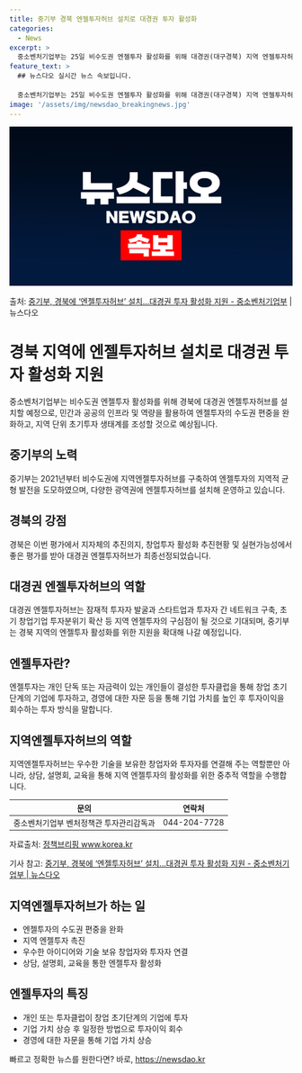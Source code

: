 ```yaml
---
title: 중기부 경북 엔젤투자허브 설치로 대경권 투자 활성화
categories:
  - News
excerpt: >
  중소벤처기업부는 25일 비수도권 엔젤투자 활성화를 위해 대경권(대구경북) 지역 엔젤투자허브를 경북에 구축한다…
feature_text: >
  ## 뉴스다오 실시간 뉴스 속보입니다.

  중소벤처기업부는 25일 비수도권 엔젤투자 활성화를 위해 대경권(대구경북) 지역 엔젤투자허브를 경북에 구축한다…
image: '/assets/img/newsdao_breakingnews.jpg'
---
```


![뉴스다오 속보](/assets/img/newsdao_breakingnews.jpg)

<p>출처: <a href="https://newsdao.kr/3669" rel="dofollow">중기부, 경북에 ‘엔젤투자허브’ 설치…대경권 투자 활성화 지원 - 중소벤처기업부</a> | 뉴스다오</p>

<h1>경북 지역에 엔젤투자허브 설치로 대경권 투자 활성화 지원</h1>
<p data-ke-size="size16">중소벤처기업부는 비수도권 엔젤투자 활성화를 위해 경북에 대경권 엔젤투자허브를 설치할 예정으로, 민간과 공공의 인프라 및 역량을 활용하여 엔젤투자의 수도권 편중을 완화하고, 지역 단위 초기투자 생태계를 조성할 것으로 예상됩니다.</p>

<h2 data-ke-size="size26">중기부의 노력</h2>
<p>중기부는 2021년부터 비수도권에 지역엔젤투자허브를 구축하여 엔젤투자의 지역적 균형 발전을 도모하였으며, 다양한 광역권에 엔젤투자허브를 설치해 운영하고 있습니다.</p>

<h2 data-ke-size="size26">경북의 강점</h2>
<p>경북은 이번 평가에서 지자체의 추진의지, 창업투자 활성화 추진현황 및 실현가능성에서 좋은 평가를 받아 대경권 엔젤투자허브가 최종선정되었습니다.</p>

<h2 data-ke-size="size26">대경권 엔젤투자허브의 역할</h2>
<p>대경권 엔젤투자허브는 잠재적 투자자 발굴과 스타트업과 투자자 간 네트워크 구축, 초기 창업기업 투자분위기 확산 등 지역 엔젤투자의 구심점이 될 것으로 기대되며, 중기부는 경북 지역의 엔젤투자 활성화를 위한 지원을 확대해 나갈 예정입니다.</p>

<h2 data-ke-size="size26">엔젤투자란?</h2>
<p>엔젤투자는 개인 단독 또는 자금력이 있는 개인들이 결성한 투자클럽을 통해 창업 초기단계의 기업에 투자하고, 경영에 대한 자문 등을 통해 기업 가치를 높인 후 투자이익을 회수하는 투자 방식을 말합니다.</p>

<h2 data-ke-size="size26">지역엔젤투자허브의 역할</h2>
<p>지역엔젤투자허브는 우수한 기술을 보유한 창업자와 투자자를 연결해 주는 역할뿐만 아니라, 상담, 설명회, 교육을 통해 지역 엔젤투자의 활성화를 위한 중추적 역할을 수행합니다.</p>

<p data-ke-size="size16"></p>

<table>
	<thead>
		<tr>
			<th style="text-align: center;">문의</th>
			<th style="text-align: center;">연락처</th>
		</tr>
	</thead>
	<tbody>
		<tr>
			<td style="text-align: center;">중소벤처기업부 벤처정책관 투자관리감독과</td>
			<td style="text-align: center;">044-204-7728</td>
		</tr>
	</tbody>
</table>

<p>자료출처: <a href="https://newsdao.kr/3669">정책브리핑 www.korea.kr</a></p>
<p>기사 참고: <a href="https://newsdao.kr/3669">중기부, 경북에 ‘엔젤투자허브’ 설치…대경권 투자 활성화 지원 - 중소벤처기업부 | 뉴스다오</a></p>
<h2 data-ke-size="size26">지역엔젤투자허브가 하는 일</h2>
<ul>
	<li>엔젤투자의 수도권 편중을 완화</li>
	<li>지역 엔젤투자 촉진</li>
	<li>우수한 아이디어와 기술 보유 창업자와 투자자 연결</li>
	<li>상담, 설명회, 교육을 통한 엔젤투자 활성화</li>
</ul>
<h2 data-ke-size="size26">엔젤투자의 특징</h2>
<ul>
	<li>개인 또는 투자클럽이 창업 초기단계의 기업에 투자</li>
	<li>기업 가치 상승 후 일정한 방법으로 투자이익 회수</li>
	<li>경영에 대한 자문을 통해 기업 가치 상승</li>
</ul>
 

빠르고 정확한 뉴스를 원한다면? 바로, <a href="https://newsdao.kr" rel="dofollow">https://newsdao.kr</a>


